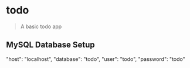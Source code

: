 # todo

> A basic todo app

## MySQL Database Setup 
"host": "localhost",
"database": "todo",
"user": "todo",
"password": "todo"
